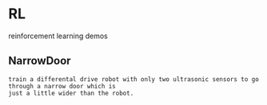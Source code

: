 # RL
reinforcement learning demos
## NarrowDoor
    train a differental drive robot with only two ultrasonic sensors to go through a narrow door which is 
    just a little wider than the robot.

